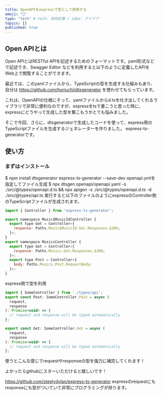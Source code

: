 ```yaml
---
title: OpenAPIをexpressで型として使用する
emoji: "📌"
type: "tech" # tech: 技術記事 / idea: アイデア
topics: []
published: true
---
```


## Open APIとは
Open APIとはRESTful APIを記述するためのフォーマットです。yaml形式などで記述でき、Swagger Editor などを利用すると以下のように定義したAPIをWeb上で閲覧することができます。


最近では、このyamlファイルから、TypeScriptの型を生成する仕組みもあり、自分は https://github.com/horiuchi/dtsgenerator を使わせてもらっています。

これは、OpenAPIの仕様にそって、yamlファイルからd.tsを吐き出してくれるライブラリで非常に便利なのですが、expressをtsで書こうと思った時に、expressにどうやって生成した型を繋こもうかとても悩みました。

そこで今回、さらに、dtsgeneratorで生成したコードを使って、express用のTypeScriptファイルを生成するジェネレーターを作りました。
express-ts-generatorです。

## 使い方
### まずはインストール
$ npm install dtsgenerator express-ts-generator --save-dev
openapi.ymlを指定してファイル生成
$ npx dtsgen openapi/openapi.yaml -o ./src/@types/openapi.d.ts && npx apigen -s ./src/@types/openapi.d.ts -d ./src/@types/api.ts
実行すると以下のファイルのようにexpressのController側のTypeScriptファイルが生成されます。

```js
import { Controller } from 'express-ts-generator';

export namespace Music$MusicIdController {
  export type Get = Controller<{
    response: Paths.Music$MusicId.Get.Responses.$200;
  }>;
}
export namespace MusicsController {
  export type Get = Controller<{
    response: Paths.Musics.Get.Responses.$200;
  }>;
  export type Post = Controller<{
    body: Paths.Musics.Post.RequestBody;
  }>;
}
```
express側で型を利用

```js
import { SomeController } from './types/api';
export const Post: SomeController.Post = async (
  request,
  response
): Promise<void> => {
  // request and response will be typed automatically
};

export const Get: SomeController.Get = async (
  request,
  response
): Promise<void> => {
  // request and response will be typed automatically
};
```
使うとこんな感じでrequestやresponseの型を強力に補完してくれます！


よかったらgithubにスターいただけると嬉しいです！

https://github.com/steelydylan/express-ts-generator
expressのrequestにもresponseにも型がついていて非常にプログラミングが捗ります。